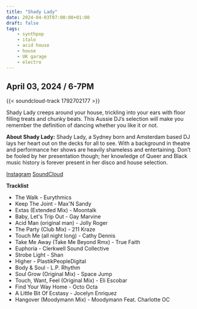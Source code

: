 ```yaml
---
title: "Shady Lady"
date: 2024-04-03T07:00:00+01:00
draft: false
tags:
    - synthpop
    - italo
    - acid house
    - house
    - UK garage 
    - electro
---
```

## April 03, 2024 / 6-7PM

{{< soundcloud-track 1792702177 >}}

Shady Lady creeps around your house, trickling into your ears with floor filling treats and chunky beats. This Aussie DJ’s selection will make you remember the definition of dancing whether you like it or not.

**About Shady Lady:**
Shady Lady, a Sydney born and Amsterdam based DJ lays her heart out on the decks for all to see. With a background in theatre and performance her shows are heavily shameless and entertaining. Don’t be fooled by her presentation though; her knowledge of Queer and Black music history is forever present in her disco and house selection.


[Instagram](https://www.instagram.com/shadylady_bec/)
[SoundCloud](https://on.soundcloud.com/DZmYg4kaUfqq4xJp8)

**Tracklist**
- The Walk - Eurythmics
- Keep The Joint - Max'N Sandy
- Extas (Extended Mix) - Moontalk
- Baby, Let's Trip Out - Gay Marvine
- Acid Man (original man) - Jolly Roger
- The Party (Club Mix) - 211 Kraze
- Touch Me (all night long) - Cathy Dennis
- Take Me Away (Take Me Beyond Rmx) - True Faith
- Euphoria - Clerkwell Sound Collective
- Strobe Light - Shan
- Higher - PlastikPeopleDigital
- Body & Soul - L.P. Rhythm
- Soul Grow (Original Mix) - Space Jump
- Touch, Want, Feel (Original Mix) - Eli Escobar
- Find Your Way Home - Octo Octa
- A Little Bit Of Ecstasy - Jocelyn Enriquez
- Hangover (Moodymann Mix) - Moodymann Feat. Charlotte OC
